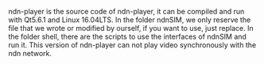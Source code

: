 ndn-player is the source code of ndn-player, it can be compiled and run with Qt5.6.1 and Linux 16.04LTS.
In the folder ndnSIM, we only reserve the file that we wrote or modified by ourself, if you want to use, just replace.
In the folder shell, there are the scripts to use the interfaces of ndnSIM and run it.
This version of ndn-player can not play video synchronously with the ndn network.
